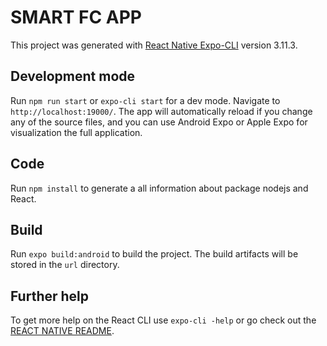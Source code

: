 # SMART FC APP

This project was generated with [React Native Expo-CLI](https://github.com/expo/react-native/archive/sdk-35.0.0.tar.gz) version 3.11.3.

## Development mode

Run `npm run start` or `expo-cli start` for a dev mode. Navigate to `http://localhost:19000/`. The app will automatically reload if you change any of the source files, and you can use Android Expo or Apple Expo for visualization the full application.

## Code 

Run `npm install` to generate a all information about package nodejs and React. 

## Build

Run `expo build:android` to build the project. The build artifacts will be stored in the `url` directory. 

## Further help

To get more help on the React CLI use `expo-cli -help` or go check out the [REACT NATIVE README](https://docs.expo.io/versions/latest/).
